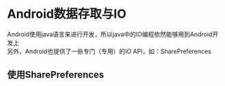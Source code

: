 # Android数据存取与IO

Android使用java语言来进行开发，所以java中的IO编程依然能够用到Android开发上  
另外，Android也提供了一些专门（专用）的IO API，如：SharePreferences

## 使用SharePreferences

